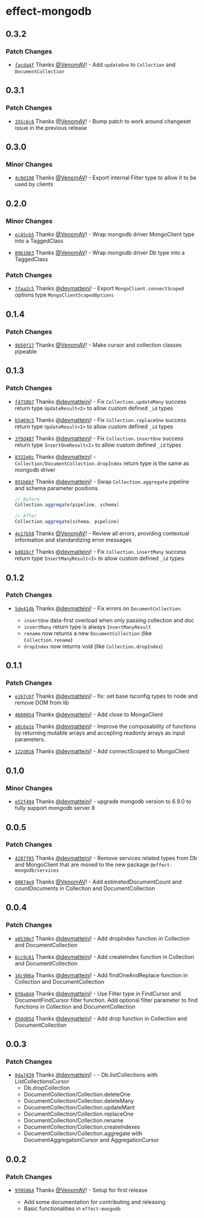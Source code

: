 # effect-mongodb

## 0.3.2

### Patch Changes

- [`facda4f`](https://github.com/doubleloop-io/effect-mongodb/commit/facda4f91f42546dfc8180942ed812b0aec79e0d) Thanks [@VenomAV](https://github.com/VenomAV)! - Add `updateOne` to `Collection` and `DocumentCollection`

## 0.3.1

### Patch Changes

- [`191c6c6`](https://github.com/doubleloop-io/effect-mongodb/commit/191c6c695c52b2e62f09ef8ba25a208223e258b1) Thanks [@VenomAV](https://github.com/VenomAV)! - Bump patch to work around changeset issue in the previous release

## 0.3.0

### Minor Changes

- [`4c9d190`](https://github.com/doubleloop-io/effect-mongodb/commit/4c9d190b1fedcb31c15bbceecbabfa019f234354) Thanks [@VenomAV](https://github.com/VenomAV)! - Export internal Filter type to allow it to be used by clients

## 0.2.0

### Minor Changes

- [`ec45cb5`](https://github.com/doubleloop-io/effect-mongodb/commit/ec45cb5e1b8b4d8731a9cc041fa9b1bcc82c82bc) Thanks [@VenomAV](https://github.com/VenomAV)! - Wrap mongodb driver MongoClient type into a TaggedClass

- [`89b1063`](https://github.com/doubleloop-io/effect-mongodb/commit/89b1063fa0ae52b4dbfccef507f481b43330ce6e) Thanks [@VenomAV](https://github.com/VenomAV)! - Wrap mongodb driver Db type into a TaggedClass

### Patch Changes

- [`7faa2c5`](https://github.com/doubleloop-io/effect-mongodb/commit/7faa2c5732f6297b7515787529bfac58c97d6082) Thanks [@devmatteini](https://github.com/devmatteini)! - Export `MongoClient.connectScoped` options type `MongoClientScopedOptions`

## 0.1.4

### Patch Changes

- [`9b50f17`](https://github.com/doubleloop-io/effect-mongodb/commit/9b50f179f2c209ba24b8fbcd4753ce1708522f8f) Thanks [@VenomAV](https://github.com/VenomAV)! - Make cursor and collection classes pipeable

## 0.1.3

### Patch Changes

- [`f4750b7`](https://github.com/doubleloop-io/effect-mongodb/commit/f4750b7f43f395d137f3d59f4f6e829553475c77) Thanks [@devmatteini](https://github.com/devmatteini)! - Fix `Collection.updateMany` success return type `UpdateResult<I>` to allow custom defined `_id` types

- [`b5469c5`](https://github.com/doubleloop-io/effect-mongodb/commit/b5469c5ce92b40483feff0e3541b0acffcf4db9e) Thanks [@devmatteini](https://github.com/devmatteini)! - Fix `Collection.replaceOne` success return type `UpdateResult<I>` to allow custom defined `_id` types

- [`3f9d487`](https://github.com/doubleloop-io/effect-mongodb/commit/3f9d4877c8dcf1926da175fd6ff5b345d7926591) Thanks [@devmatteini](https://github.com/devmatteini)! - Fix `Collection.insertOne` success return type `InsertOneResult<I>` to allow custom defined `_id` types

- [`8332e0c`](https://github.com/doubleloop-io/effect-mongodb/commit/8332e0c76faf9f7594364ba73b54a37d73f98c79) Thanks [@devmatteini](https://github.com/devmatteini)! - `Collection/DocumentCollection.dropIndex` return type is the same as mongodb driver

- [`891b6bf`](https://github.com/doubleloop-io/effect-mongodb/commit/891b6bf32e3483707166656db1d116e75bd51122) Thanks [@devmatteini](https://github.com/devmatteini)! - Swap `Collection.aggregate` pipeline and schema parameter positions

  ```typescript
  // Before
  Collection.aggregate(pipeline, schema)

  // After
  Collection.aggregate(schema, pipeline)
  ```

- [`4e17b58`](https://github.com/doubleloop-io/effect-mongodb/commit/4e17b584406669236a0e9c2375749685981e70f0) Thanks [@VenomAV](https://github.com/VenomAV)! - Review all errors, providing contextual information and standardizing error messages

- [`bd026cf`](https://github.com/doubleloop-io/effect-mongodb/commit/bd026cf25fcbbdf3f6ae2fed4f240651626d0b7a) Thanks [@devmatteini](https://github.com/devmatteini)! - Fix `Collection.insertMany` success return type `InsertManyResult<I>` to allow custom defined `_id` types

## 0.1.2

### Patch Changes

- [`5de41db`](https://github.com/doubleloop-io/effect-mongodb/commit/5de41dbbacb1fcfd4c38cc3e9c24a992741d94b6) Thanks [@devmatteini](https://github.com/devmatteini)! - Fix errors on `DocumentCollection`:

  - `insertOne` data-first overload when only passing collection and doc
  - `insertMany` return type is always `InsertManyResult`
  - `rename` now returns a new `DocumentCollection` (like `Collection.rename`)
  - `dropIndex` now returns void (like `Collection.dropIndex`)

## 0.1.1

### Patch Changes

- [`e167c6f`](https://github.com/doubleloop-io/effect-mongodb/commit/e167c6fe94cda5b9ee04f17496e4dd303a06769d) Thanks [@devmatteini](https://github.com/devmatteini)! - fix: set base tsconfig types to node and remove DOM from lib

- [`468805d`](https://github.com/doubleloop-io/effect-mongodb/commit/468805d21bc921d7690060e95e4dd447aeca149b) Thanks [@devmatteini](https://github.com/devmatteini)! - Add close to MongoClient

- [`a0c6e2e`](https://github.com/doubleloop-io/effect-mongodb/commit/a0c6e2e37bb72e96e999c416602ef34b5264e2a9) Thanks [@devmatteini](https://github.com/devmatteini)! - Improve the composability of functions by returning mutable arrays and accepting readonly arrays as input parameters.

- [`122d816`](https://github.com/doubleloop-io/effect-mongodb/commit/122d816a53c6ea41b254e8ea76d7a8d17a44ce8f) Thanks [@devmatteini](https://github.com/devmatteini)! - Add connectScoped to MongoClient

## 0.1.0

### Minor Changes

- [`e52f494`](https://github.com/doubleloop-io/effect-mongodb/commit/e52f4944ccae2dea261138781460b3d40567eb53) Thanks [@devmatteini](https://github.com/devmatteini)! - upgrade mongodb version to 6.9.0 to fully support mongodb server 8

## 0.0.5

### Patch Changes

- [`4287f85`](https://github.com/doubleloop-io/effect-mongodb/commit/4287f85efbd7aa91e96d0a382622b4cc46bbe748) Thanks [@devmatteini](https://github.com/devmatteini)! - Remove services related types from Db and MongoClient that are moved to the new package `@effect-mongodb/services`

- [`00874e9`](https://github.com/doubleloop-io/effect-mongodb/commit/00874e936a7e54925c848749a54df536171587ac) Thanks [@VenomAV](https://github.com/VenomAV)! - Add estimetedDocumentCount and countDocuments in Collection and DocumentCollection

## 0.0.4

### Patch Changes

- [`a8530e7`](https://github.com/doubleloop-io/effect-mongodb/commit/a8530e703a9b065f660f31db5cf9ea9dca12bd69) Thanks [@devmatteini](https://github.com/devmatteini)! - Add dropIndex function in Collection and DocumentCollection

- [`6cc9c61`](https://github.com/doubleloop-io/effect-mongodb/commit/6cc9c6108cab2d4c8ed2555fb603df5791f75f1c) Thanks [@devmatteini](https://github.com/devmatteini)! - Add createIndex function in Collection and DocumentCollection

- [`16c906a`](https://github.com/doubleloop-io/effect-mongodb/commit/16c906af4ef5afc5b62522c73c9f571176ee5048) Thanks [@devmatteini](https://github.com/devmatteini)! - Add findOneAndReplace function in Collection and DocumentCollection

- [`6f0a8d4`](https://github.com/doubleloop-io/effect-mongodb/commit/6f0a8d4404a74238fbc901fae5a212c1c7c6b2bc) Thanks [@devmatteini](https://github.com/devmatteini)! - Use Filter type in FindCursor and DocumentFindCursor filter function.
  Add optional filter parameter to find functions in Collection and DocumentCollection

- [`d50d85d`](https://github.com/doubleloop-io/effect-mongodb/commit/d50d85db297b5d6e8e4b7db2f151c64bf9ac3c9e) Thanks [@devmatteini](https://github.com/devmatteini)! - Add drop function in Collection and DocumentCollection

## 0.0.3

### Patch Changes

- [`04a7439`](https://github.com/doubleloop-io/effect-mongodb/commit/04a74397723f0f4ae68af8defba49dff8f31fc31) Thanks [@devmatteini](https://github.com/devmatteini)! - - Db.listCollections with ListCollectionsCursor
  - Db.dropCollection
  - DocumentCollection/Collection.deleteOne
  - DocumentCollection/Collection.deleteMany
  - DocumentCollection/Collection.updateMant
  - DocumentCollection/Collection.replaceOne
  - DocumentCollection/Collection.rename
  - DocumentCollection/Collection.createIndexes
  - DocumentCollection/Collection.aggregate with DocumentAggregationCursor and AggregationCursor

## 0.0.2

### Patch Changes

- [`9f05864`](https://github.com/doubleloop-io/effect-mongodb/commit/9f05864b7119728b0a27f144732b08d437f53c95) Thanks [@VenomAV](https://github.com/VenomAV)! - Setup for first release

  - Add some documentation for contributing and releasing
  - Basic functionalities in `effect-mongodb`
